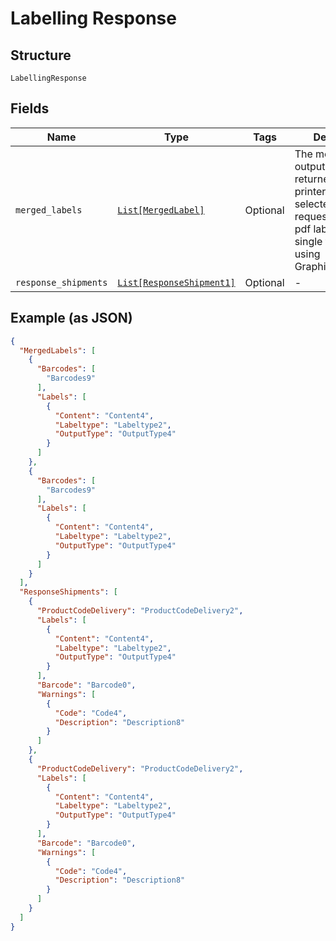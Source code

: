 
# Labelling Response

## Structure

`LabellingResponse`

## Fields

| Name | Type | Tags | Description |
|  --- | --- | --- | --- |
| `merged_labels` | [`List[MergedLabel]`](../../doc/models/merged-label.md) | Optional | The merged label output; only returned if the printer type selected in your request merges the pdf labels into a single file (e.g. using GraphicFile\|Merge). |
| `response_shipments` | [`List[ResponseShipment1]`](../../doc/models/response-shipment-1.md) | Optional | - |

## Example (as JSON)

```json
{
  "MergedLabels": [
    {
      "Barcodes": [
        "Barcodes9"
      ],
      "Labels": [
        {
          "Content": "Content4",
          "Labeltype": "Labeltype2",
          "OutputType": "OutputType4"
        }
      ]
    },
    {
      "Barcodes": [
        "Barcodes9"
      ],
      "Labels": [
        {
          "Content": "Content4",
          "Labeltype": "Labeltype2",
          "OutputType": "OutputType4"
        }
      ]
    }
  ],
  "ResponseShipments": [
    {
      "ProductCodeDelivery": "ProductCodeDelivery2",
      "Labels": [
        {
          "Content": "Content4",
          "Labeltype": "Labeltype2",
          "OutputType": "OutputType4"
        }
      ],
      "Barcode": "Barcode0",
      "Warnings": [
        {
          "Code": "Code4",
          "Description": "Description8"
        }
      ]
    },
    {
      "ProductCodeDelivery": "ProductCodeDelivery2",
      "Labels": [
        {
          "Content": "Content4",
          "Labeltype": "Labeltype2",
          "OutputType": "OutputType4"
        }
      ],
      "Barcode": "Barcode0",
      "Warnings": [
        {
          "Code": "Code4",
          "Description": "Description8"
        }
      ]
    }
  ]
}
```

